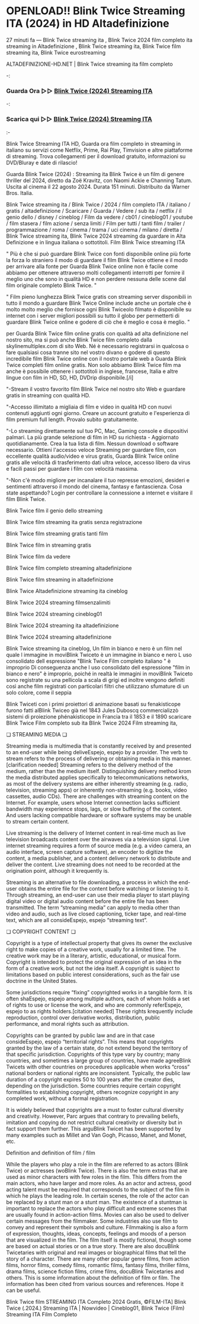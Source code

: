 # OPENLOAD!! Blink Twice Streaming ITA (2024) in HD Altadefinizione

27 minuti fa — Blink Twice streaming ita , Blink Twice 2024 film completo ita streaming in Altadefinizione , Blink Twice streaming ita, Blink Twice film streaming ita, Blink Twice eurostreaming

ALTADEFINIZIONE-HD.NET | Blink Twice streaming ita film completo

-:
 
### Guarda Ora ▷▷ [Blink Twice (2024) Streaming ITA](https://t.co/Cn9zz6GahS)
-:
### Scarica qui ▷▷ [Blink Twice (2024) Streaming ITA](https://t.co/Cn9zz6GahS)

:-

Blink Twice Streaming ITA HD, Guarda ora film completo in streaming in italiano su servizi come Netflix, Prime, Rai Play, Timvision e altre piattaforme di streaming. Trova collegamenti per il download gratuito, informazioni su DVD/Bluray e date di rilascio!

Guarda Blink Twice (2024) : Streaming ita Blink Twice è un film di genere thriller del 2024, diretto da Zoë Kravitz, con Naomi Ackie e Channing Tatum. Uscita al cinema il 22 agosto 2024. Durata 151 minuti. Distribuito da Warner Bros. Italia.

Blink Twice streaming ita / Blink Twice / 2024 / film completo ITA / italiano / gratis / altadefinizione / Scaricare / Guarda / Vedere / sub ita / netflix / il genio dello / disney / cineblog / Film da vedere / cb01 / cineblog01 / youtube / film stasera / film azione / senza limiti / Film per tutti / tanti film / trailer / programmazione / roma / cinema / trama / uci cinema / milano / diretta / Blink Twice streaming ita, Blink Twice 2024 streaming da guardare in Alta Definizione e in lingua italiana o sottotitoli. Film Blink Twice streaming ITA

" Più è che si può guardare Blink Twice con fonti disponibile online più forte la forza lo straniero il modo di guardare il film Blink Twice ottiene e il modo per arrivare alla fonte per Guarda Blink Twice online non è facile come abbiamo per ottenere attraverso molti collegamenti interrotti per fornire il meglio uno che sono in qualità HD e non perdere nessuna delle scene dal film originale completo Blink Twice. "

" Film pieno lunghezza Blink Twice gratis con streaming server disponibili in tutto il mondo a guardare Blink Twice Online include anche un portale che è molto molto meglio che fornisce ogni Blink Twiceolo filmato è disponibile su internet con i server migliori possibili su tutto il globo per permetterti di guardare Blink Twice online e godere di ciò che è meglio e cosa è meglio. "

per Guarda Blink Twice film online gratis con qualità ad alta definizione nel nostro sito, ma si può anche Blink Twice film completo dalla skylinemultiplex.com di sito Web. Né è necessario registrarsi in qualcosa o fare qualsiasi cosa tranne sito nel vostro divano e godere di questo incredibile film Blink Twice online con il nostro portale web a Guarda Blink Twice completi film online gratis. Non solo abbiamo Blink Twice film ma anche è possibile ottenere i sottotitoli in inglese, francese, Italia e altre lingue con film in HD, SD, HD, DVDrip disponibile.[/i]

"-Stream il vostro favorito film Blink Twice nel nostro sito Web e guardare gratis in streaming con qualità HD.

"-Accesso illimitato a migliaia di film e video in qualità HD con nuovi contenuti aggiunti ogni giorno. Creare un account gratuito e l'esperienza di film premium full length. Provalo subito gratuitamente.

"-Lo streaming direttamente sul tuo PC, Mac, Gaming console e dispositivi palmari. La più grande selezione di film in HD su richiesta - Aggiornato quotidianamente. Crea la tua lista di film. Nessun download o software necessario. Ottieni l'accesso veloce Streaming per guardare film, con eccellente qualità audio/video e virus gratis, Guarda Blink Twice online gratis alle velocità di trasferimento dati ultra veloce, accesso libero da virus e facili passi per guardare i film con velocità massima.

"-Non c'è modo migliore per incanalare il tuo represse emozioni, desideri e sentimenti attraverso il mondo del cinema, fantasy e fantascienza. Cosa state aspettando? Login per controllare la connessione a internet e visitare il film Blink Twice.

Blink Twice film il genio dello streaming

Blink Twice film streaming ita gratis senza registrazione

Blink Twice film streaming gratis tanti film

Blink Twice film in streaming gratis

Blink Twice film da vedere

Blink Twice film completo streaming altadefinizione

Blink Twice film streaming in altadefinizione

Blink Twice Altadefinizione streaming ita cineblog

Blink Twice 2024 streaming filmsenzalimiti

Blink Twice 2024 streaming cineblog01

Blink Twice 2024 streaming ita altadefinizione

Blink Twice 2024 streaming altadefinizione

Blink Twice streaming ita cineblog, Un film in bianco e nero è un film nel quale l immagine in moviBlink Twiceto è un immagine in bianco e nero L uso consolidato dell espressione "Blink Twice Film completo italiano " è improprio Di conseguenza anche l uso consolidato dell espressione "film in bianco e nero" è improprio, poiché in realtà le immagini in moviBlink Twiceto sono registrate su una pellicola a scala di grigi ed inoltre vengono definiti così anche film registrati con particolari filtri che utilizzano sfumature di un solo colore, come il seppia

Blink Twiceti con i primi proiettori di animazione basati su fenakisticope furono fatti alBlink Twiceo già nel 1843 Jules Duboscq commercializzò sistemi di proiezione phénakisticope in Francia tra il 1853 e il 1890 scaricare Blink Twice Film completo sub ita Blink Twice 2024 Film streaming ita,

❏ STREAMING MEDIA ❏

Streaming media is multimedia that is constantly received by and presented to an end-user while being deliveEspejo, espejo by a provider. The verb to stream refers to the process of delivering or obtaining media in this manner.[clarification needed] Streaming refers to the delivery method of the medium, rather than the medium itself. Distinguishing delivery method krom the media distributed applies specifically to telecommunications networks, as most of the delivery systems are either inherently streaming (e.g. radio, television, streaming apps) or inherently non-streaming (e.g. books, video cassettes, audio CDs). There are challenges with streaming content on the Internet. For example, users whose Internet connection lacks sufficient bandwidth may experience stops, lags, or slow buffering of the content. And users lacking compatible hardware or software systems may be unable to stream certain content.

Live streaming is the delivery of Internet content in real-time much as live television broadcasts content over the airwaves via a television signal. Live internet streaming requires a form of source media (e.g. a video camera, an audio interface, screen capture software), an encoder to digitize the content, a media publisher, and a content delivery network to distribute and deliver the content. Live streaming does not need to be recorded at the origination point, although it krequently is.

Streaming is an alternative to file downloading, a process in which the end-user obtains the entire file for the content before watching or listening to it. Through streaming, an end-user can use their media player to start playing digital video or digital audio content before the entire file has been transmitted. The term “streaming media” can apply to media other than video and audio, such as live closed captioning, ticker tape, and real-time text, which are all consideEspejo, espejo “streaming text”.

❏ COPYRIGHT CONTENT ❏

Copyright is a type of intellectual property that gives its owner the exclusive right to make copies of a creative work, usually for a limited time. The creative work may be in a literary, artistic, educational, or musical form. Copyright is intended to protect the original expression of an idea in the form of a creative work, but not the idea itself. A copyright is subject to limitations based on public interest considerations, such as the fair use doctrine in the United States.

Some jurisdictions require “fixing” copyrighted works in a tangible form. It is often shaEspejo, espejo among multiple authors, each of whom holds a set of rights to use or license the work, and who are commonly referEspejo, espejo to as rights holders.[citation needed] These rights krequently include reproduction, control over derivative works, distribution, public performance, and moral rights such as attribution.

Copyrights can be granted by public law and are in that case consideEspejo, espejo “territorial rights”. This means that copyrights granted by the law of a certain state, do not extend beyond the territory of that specific jurisdiction. Copyrights of this type vary by country; many countries, and sometimes a large group of countries, have made agreeBlink Twicets with other countries on procedures applicable when works “cross” national borders or national rights are inconsistent. Typically, the public law duration of a copyright expires 50 to 100 years after the creator dies, depending on the jurisdiction. Some countries require certain copyright formalities to establishing copyright, others recognize copyright in any completed work, without a formal registration.

It is widely believed that copyrights are a must to foster cultural diversity and creativity. However, Parc argues that contrary to prevailing beliefs, imitation and copying do not restrict cultural creativity or diversity but in fact support them further. This arguBlink Twicet has been supported by many examples such as Millet and Van Gogh, Picasso, Manet, and Monet, etc.

Definition and definition of film / film

While the players who play a role in the film are referred to as actors (Blink Twice) or actresses (woBlink Twice). There is also the term extras that are used as minor characters with few roles in the film. This differs from the main actors, who have larger and more roles. As an actor and actress, good acting talent must be required that corresponds to the subject of the film in which he plays the leading role. In certain scenes, the role of the actor can be replaced by a stunt man or a stunt man. The existence of a stuntman is important to replace the actors who play difficult and extreme scenes that are usually found in action-action films. Movies can also be used to deliver certain messages from the filmmaker. Some industries also use film to convey and represent their symbols and culture. Filmmaking is also a form of expression, thoughts, ideas, concepts, feelings and moods of a person that are visualized in the film. The film itself is mostly fictional, though some are based on actual stories or on a true story. There are also docuBlink Twicetaries with original and real images or biographical films that tell the story of a character. There are many other popular genre films, from action films, horror films, comedy films, romantic films, fantasy films, thriller films, drama films, science fiction films, crime films, docuBlink Twicetaries and others. This is some information about the definition of film or film. The information has been cited from various sources and references. Hope it can be useful.

Blink Twice film STREAMING ITA Completo 2024 Gratis, ©FILM-ITA] Blink Twice (.2024.) Streaming ITA | Nowvideo | Cineblog01, Blink Twice (Film) Streaming ITA Film Completo
